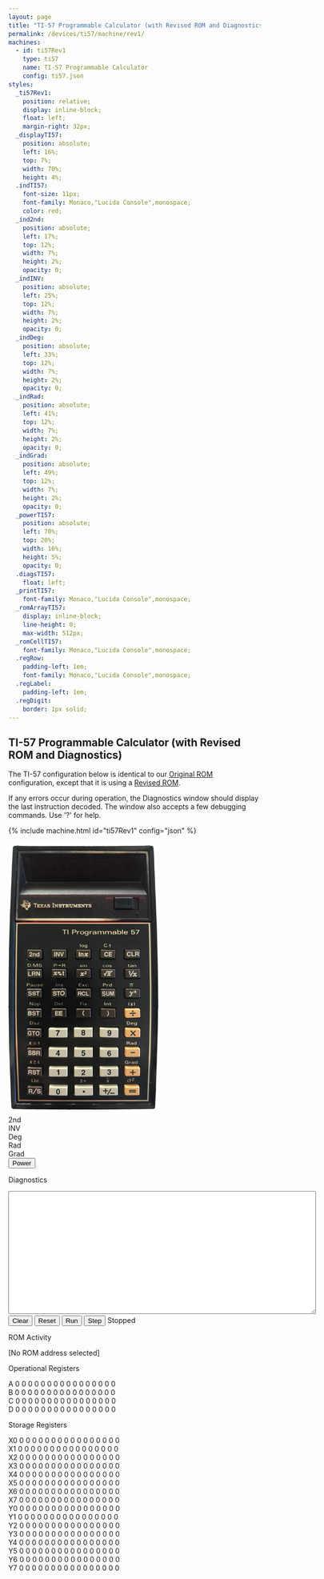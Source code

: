 ```yaml
---
layout: page
title: "TI-57 Programmable Calculator (with Revised ROM and Diagnostics)"
permalink: /devices/ti57/machine/rev1/
machines:
  - id: ti57Rev1
    type: ti57
    name: TI-57 Programmable Calculator
    config: ti57.json
styles:
  _ti57Rev1:
    position: relative;
    display: inline-block;
    float: left;
    margin-right: 32px;
  _displayTI57:
    position: absolute;
    left: 16%;
    top: 7%;
    width: 70%;
    height: 4%;
  .indTI57:
    font-size: 11px;
    font-family: Monaco,"Lucida Console",monospace;
    color: red;
  _ind2nd:
    position: absolute;
    left: 17%;
    top: 12%;
    width: 7%;
    height: 2%;
    opacity: 0;
  _indINV:
    position: absolute;
    left: 25%;
    top: 12%;
    width: 7%;
    height: 2%;
    opacity: 0;
  _indDeg:
    position: absolute;
    left: 33%;
    top: 12%;
    width: 7%;
    height: 2%;
    opacity: 0;
  _indRad:
    position: absolute;
    left: 41%;
    top: 12%;
    width: 7%;
    height: 2%;
    opacity: 0;
  _indGrad:
    position: absolute;
    left: 49%;
    top: 12%;
    width: 7%;
    height: 2%;
    opacity: 0;
  _powerTI57:
    position: absolute;
    left: 70%;
    top: 20%;
    width: 16%;
    height: 5%;
    opacity: 0;
  .diagsTI57:
    float: left;
  _printTI57:
    font-family: Monaco,"Lucida Console",monospace;
  _romArrayTI57:
    display: inline-block;
    line-height: 0;
    max-width: 512px;
  _romCellTI57:
    font-family: Monaco,"Lucida Console",monospace;
  .regRow:
    padding-left: 1em;
    font-family: Monaco,"Lucida Console",monospace;
  .regLabel:
    padding-left: 1em;
  .regDigit:
    border: 1px solid;
---
```


TI-57 Programmable Calculator (with Revised ROM and Diagnostics)
----------------------------------------------------------------

The TI-57 configuration below is identical to our [Original ROM](../rev0/) configuration, except that
it is using a [Revised ROM](/devices/ti57/rom/#revised-rom).

If any errors occur during operation, the Diagnostics window should display the last instruction decoded.
The window also accepts a few debugging commands.  Use '?' for help.

{% include machine.html id="ti57Rev1" config="json" %}

<div id="ti57Rev1">
  <img id="imageTI57" src="/devices/ti57/images/ti57.png" width="300" alt="TI-57 Calculator"/>
  <div id="displayTI57"></div>
  <div id="ind2nd" class="indTI57">2nd</div>
  <div id="indINV" class="indTI57">INV</div>
  <div id="indDeg" class="indTI57">Deg</div>
  <div id="indRad" class="indTI57">Rad</div>
  <div id="indGrad" class="indTI57">Grad</div>
  <button id="powerTI57">Power</button>
</div>
<div class="diagsTI57">
  <div>
    <p>Diagnostics</p>
    <textarea id="printTI57" cols="74" rows="16" spellcheck="false"></textarea>
  </div>
  <button id="clearTI57">Clear</button>
  <button id="resetTI57">Reset</button>
  <button id="runTI57">Run</button>
  <button id="stepTI57">Step</button>
  <span id="speedTI57">Stopped</span>
  <p>ROM Activity</p>
  <div id="romArrayTI57"></div>
  <p id="romCellTI57">[No ROM address selected]</p>
  <p>Operational Registers</p>
  <div>
  	<div class="regRow">
  	  <span class="regLabel">A</span>
  	  <span class="regDigit" id="regA-15">0</span>
  	  <span class="regDigit" id="regA-14">0</span>
  	  <span class="regDigit" id="regA-13">0</span>
  	  <span class="regDigit" id="regA-12">0</span>
  	  <span class="regDigit" id="regA-11">0</span>
  	  <span class="regDigit" id="regA-10">0</span>
  	  <span class="regDigit" id="regA-09">0</span>
  	  <span class="regDigit" id="regA-08">0</span>
  	  <span class="regDigit" id="regA-07">0</span>
  	  <span class="regDigit" id="regA-06">0</span>
  	  <span class="regDigit" id="regA-05">0</span>
  	  <span class="regDigit" id="regA-04">0</span>
  	  <span class="regDigit" id="regA-03">0</span>
  	  <span class="regDigit" id="regA-02">0</span>
  	  <span class="regDigit" id="regA-01">0</span>
  	  <span class="regDigit" id="regA-00">0</span>
  	</div>
  	<div class="regRow">
  	  <span class="regLabel">B</span>
  	  <span class="regDigit" id="regB-15">0</span>
  	  <span class="regDigit" id="regB-14">0</span>
  	  <span class="regDigit" id="regB-13">0</span>
  	  <span class="regDigit" id="regB-12">0</span>
  	  <span class="regDigit" id="regB-11">0</span>
  	  <span class="regDigit" id="regB-10">0</span>
  	  <span class="regDigit" id="regB-09">0</span>
  	  <span class="regDigit" id="regB-08">0</span>
  	  <span class="regDigit" id="regB-07">0</span>
  	  <span class="regDigit" id="regB-06">0</span>
  	  <span class="regDigit" id="regB-05">0</span>
  	  <span class="regDigit" id="regB-04">0</span>
  	  <span class="regDigit" id="regB-03">0</span>
  	  <span class="regDigit" id="regB-02">0</span>
  	  <span class="regDigit" id="regB-01">0</span>
  	  <span class="regDigit" id="regB-00">0</span>
  	</div>
  	<div class="regRow">
  	  <span class="regLabel">C</span>
  	  <span class="regDigit" id="regC-15">0</span>
  	  <span class="regDigit" id="regC-14">0</span>
  	  <span class="regDigit" id="regC-13">0</span>
  	  <span class="regDigit" id="regC-12">0</span>
  	  <span class="regDigit" id="regC-11">0</span>
  	  <span class="regDigit" id="regC-10">0</span>
  	  <span class="regDigit" id="regC-09">0</span>
  	  <span class="regDigit" id="regC-08">0</span>
  	  <span class="regDigit" id="regC-07">0</span>
  	  <span class="regDigit" id="regC-06">0</span>
  	  <span class="regDigit" id="regC-05">0</span>
  	  <span class="regDigit" id="regC-04">0</span>
  	  <span class="regDigit" id="regC-03">0</span>
  	  <span class="regDigit" id="regC-02">0</span>
  	  <span class="regDigit" id="regC-01">0</span>
  	  <span class="regDigit" id="regC-00">0</span>
  	</div>
  	<div class="regRow">
  	  <span class="regLabel">D</span>
  	  <span class="regDigit" id="regD-15">0</span>
  	  <span class="regDigit" id="regD-14">0</span>
  	  <span class="regDigit" id="regD-13">0</span>
  	  <span class="regDigit" id="regD-12">0</span>
  	  <span class="regDigit" id="regD-11">0</span>
  	  <span class="regDigit" id="regD-10">0</span>
  	  <span class="regDigit" id="regD-09">0</span>
  	  <span class="regDigit" id="regD-08">0</span>
  	  <span class="regDigit" id="regD-07">0</span>
  	  <span class="regDigit" id="regD-06">0</span>
  	  <span class="regDigit" id="regD-05">0</span>
  	  <span class="regDigit" id="regD-04">0</span>
  	  <span class="regDigit" id="regD-03">0</span>
  	  <span class="regDigit" id="regD-02">0</span>
  	  <span class="regDigit" id="regD-01">0</span>
  	  <span class="regDigit" id="regD-00">0</span>
  	</div>
  </div>
  <p>Storage Registers</p>
  <div>
  	<div class="regRow">
  	  <span class="regLabel">X0</span>
  	  <span class="regDigit" id="regX0-15" data-value="(0">0</span>
  	  <span class="regDigit" id="regX0-14" data-value="O0">0</span>
  	  <span class="regDigit" id="regX0-13" data-value="A0 N">0</span>
  	  <span class="regDigit" id="regX0-12" data-value="A0 M">0</span>
  	  <span class="regDigit" id="regX0-11" data-value="A0 M">0</span>
  	  <span class="regDigit" id="regX0-10" data-value="A0 M">0</span>
  	  <span class="regDigit" id="regX0-09" data-value="A0 M">0</span>
  	  <span class="regDigit" id="regX0-08" data-value="A0 M">0</span>
  	  <span class="regDigit" id="regX0-07" data-value="A0 M">0</span>
  	  <span class="regDigit" id="regX0-06" data-value="A0 M">0</span>
  	  <span class="regDigit" id="regX0-05" data-value="A0 M">0</span>
  	  <span class="regDigit" id="regX0-04" data-value="A0 M">0</span>
  	  <span class="regDigit" id="regX0-03" data-value="A0 M">0</span>
  	  <span class="regDigit" id="regX0-02" data-value="A0 M">0</span>
  	  <span class="regDigit" id="regX0-01" data-value="A0 E">0</span>
  	  <span class="regDigit" id="regX0-00" data-value="A0 E">0</span>
  	</div>
  	<div class="regRow">
  	  <span class="regLabel">X1</span>
  	  <span class="regDigit" id="regX1-15" data-value="(1">0</span>
  	  <span class="regDigit" id="regX1-14" data-value="O1">0</span>
  	  <span class="regDigit" id="regX1-13" data-value="A1 N">0</span>
  	  <span class="regDigit" id="regX1-12" data-value="A1 M">0</span>
  	  <span class="regDigit" id="regX1-11" data-value="A1 M">0</span>
  	  <span class="regDigit" id="regX1-10" data-value="A1 M">0</span>
  	  <span class="regDigit" id="regX1-09" data-value="A1 M">0</span>
  	  <span class="regDigit" id="regX1-08" data-value="A1 M">0</span>
  	  <span class="regDigit" id="regX1-07" data-value="A1 M">0</span>
  	  <span class="regDigit" id="regX1-06" data-value="A1 M">0</span>
  	  <span class="regDigit" id="regX1-05" data-value="A1 M">0</span>
  	  <span class="regDigit" id="regX1-04" data-value="A1 M">0</span>
  	  <span class="regDigit" id="regX1-03" data-value="A1 M">0</span>
  	  <span class="regDigit" id="regX1-02" data-value="A1 M">0</span>
  	  <span class="regDigit" id="regX1-01" data-value="A1 E">0</span>
  	  <span class="regDigit" id="regX1-00" data-value="A1 E">0</span>
  	</div>
  	<div class="regRow">
  	  <span class="regLabel">X2</span>
  	  <span class="regDigit" id="regX2-15" data-value="(2">0</span>
  	  <span class="regDigit" id="regX2-14" data-value="O2">0</span>
  	  <span class="regDigit" id="regX2-13" data-value="R6 N">0</span>
  	  <span class="regDigit" id="regX2-12" data-value="R6 M">0</span>
  	  <span class="regDigit" id="regX2-11" data-value="R6 M">0</span>
  	  <span class="regDigit" id="regX2-10" data-value="R6 M">0</span>
  	  <span class="regDigit" id="regX2-09" data-value="R6 M">0</span>
  	  <span class="regDigit" id="regX2-08" data-value="R6 M">0</span>
  	  <span class="regDigit" id="regX2-07" data-value="R6 M">0</span>
  	  <span class="regDigit" id="regX2-06" data-value="R6 M">0</span>
  	  <span class="regDigit" id="regX2-05" data-value="R6 M">0</span>
  	  <span class="regDigit" id="regX2-04" data-value="R6 M">0</span>
  	  <span class="regDigit" id="regX2-03" data-value="R6 M">0</span>
  	  <span class="regDigit" id="regX2-02" data-value="R6 M">0</span>
  	  <span class="regDigit" id="regX2-01" data-value="R6 E">0</span>
  	  <span class="regDigit" id="regX2-00" data-value="R6 E">0</span>
  	</div>
  	<div class="regRow">
  	  <span class="regLabel">X3</span>
  	  <span class="regDigit" id="regX3-15" data-value="(3">0</span>
  	  <span class="regDigit" id="regX3-14" data-value="O3">0</span>
  	  <span class="regDigit" id="regX3-13" data-value="R5 N">0</span>
  	  <span class="regDigit" id="regX3-12" data-value="R5 M">0</span>
  	  <span class="regDigit" id="regX3-11" data-value="R5 M">0</span>
  	  <span class="regDigit" id="regX3-10" data-value="R5 M">0</span>
  	  <span class="regDigit" id="regX3-09" data-value="R5 M">0</span>
  	  <span class="regDigit" id="regX3-08" data-value="R5 M">0</span>
  	  <span class="regDigit" id="regX3-07" data-value="R5 M">0</span>
  	  <span class="regDigit" id="regX3-06" data-value="R5 M">0</span>
  	  <span class="regDigit" id="regX3-05" data-value="R5 M">0</span>
  	  <span class="regDigit" id="regX3-04" data-value="R5 M">0</span>
  	  <span class="regDigit" id="regX3-03" data-value="R5 M">0</span>
  	  <span class="regDigit" id="regX3-02" data-value="R5 M">0</span>
  	  <span class="regDigit" id="regX3-01" data-value="R5 E">0</span>
  	  <span class="regDigit" id="regX3-00" data-value="R5 E">0</span>
  	</div>
  	<div class="regRow">
  	  <span class="regLabel">X4</span>
  	  <span class="regDigit" id="regX4-15" data-value="SC">0</span>
  	  <span class="regDigit" id="regX4-14" data-value="?">0</span>
  	  <span class="regDigit" id="regX4-13" data-value="R7 N">0</span>
  	  <span class="regDigit" id="regX4-12" data-value="R7 M">0</span>
  	  <span class="regDigit" id="regX4-11" data-value="R7 M">0</span>
  	  <span class="regDigit" id="regX4-10" data-value="R7 M">0</span>
  	  <span class="regDigit" id="regX4-09" data-value="R7 M">0</span>
  	  <span class="regDigit" id="regX4-08" data-value="R7 M">0</span>
  	  <span class="regDigit" id="regX4-07" data-value="R7 M">0</span>
  	  <span class="regDigit" id="regX4-06" data-value="R7 M">0</span>
  	  <span class="regDigit" id="regX4-05" data-value="R7 M">0</span>
  	  <span class="regDigit" id="regX4-04" data-value="R7 M">0</span>
  	  <span class="regDigit" id="regX4-03" data-value="R7 M">0</span>
  	  <span class="regDigit" id="regX4-02" data-value="R7 M">0</span>
  	  <span class="regDigit" id="regX4-01" data-value="R7 E">0</span>
  	  <span class="regDigit" id="regX4-00" data-value="R7 E">0</span>
  	</div>
  	<div class="regRow">
  	  <span class="regLabel">X5</span>
  	  <span class="regDigit" id="regX5-15" data-value="PC H">0</span>
  	  <span class="regDigit" id="regX5-14" data-value="PC L">0</span>
  	  <span class="regDigit" id="regX5-13" data-value="R0 N">0</span>
  	  <span class="regDigit" id="regX5-12" data-value="R0 M">0</span>
  	  <span class="regDigit" id="regX5-11" data-value="R0 M">0</span>
  	  <span class="regDigit" id="regX5-10" data-value="R0 M">0</span>
  	  <span class="regDigit" id="regX5-09" data-value="R0 M">0</span>
  	  <span class="regDigit" id="regX5-08" data-value="R0 M">0</span>
  	  <span class="regDigit" id="regX5-07" data-value="R0 M">0</span>
  	  <span class="regDigit" id="regX5-06" data-value="R0 M">0</span>
  	  <span class="regDigit" id="regX5-05" data-value="R0 M">0</span>
  	  <span class="regDigit" id="regX5-04" data-value="R0 M">0</span>
  	  <span class="regDigit" id="regX5-03" data-value="R0 M">0</span>
  	  <span class="regDigit" id="regX5-02" data-value="R0 M">0</span>
  	  <span class="regDigit" id="regX5-01" data-value="R0 E">0</span>
  	  <span class="regDigit" id="regX5-00" data-value="R0 E">0</span>
  	</div>
  	<div class="regRow">
  	  <span class="regLabel">X6</span>
  	  <span class="regDigit" id="regX6-15" data-value="S1 H">0</span>
  	  <span class="regDigit" id="regX6-14" data-value="S1 L">0</span>
  	  <span class="regDigit" id="regX6-13" data-value="R1 N">0</span>
  	  <span class="regDigit" id="regX6-12" data-value="R1 M">0</span>
  	  <span class="regDigit" id="regX6-11" data-value="R1 M">0</span>
  	  <span class="regDigit" id="regX6-10" data-value="R1 M">0</span>
  	  <span class="regDigit" id="regX6-09" data-value="R1 M">0</span>
  	  <span class="regDigit" id="regX6-08" data-value="R1 M">0</span>
  	  <span class="regDigit" id="regX6-07" data-value="R1 M">0</span>
  	  <span class="regDigit" id="regX6-06" data-value="R1 M">0</span>
  	  <span class="regDigit" id="regX6-05" data-value="R1 M">0</span>
  	  <span class="regDigit" id="regX6-04" data-value="R1 M">0</span>
  	  <span class="regDigit" id="regX6-03" data-value="R1 M">0</span>
  	  <span class="regDigit" id="regX6-02" data-value="R1 M">0</span>
  	  <span class="regDigit" id="regX6-01" data-value="R1 E">0</span>
  	  <span class="regDigit" id="regX6-00" data-value="R1 E">0</span>
  	</div>
  	<div class="regRow">
  	  <span class="regLabel">X7</span>
  	  <span class="regDigit" id="regX7-15" data-value="S2 H">0</span>
  	  <span class="regDigit" id="regX7-14" data-value="S2 L">0</span>
  	  <span class="regDigit" id="regX7-13" data-value="R2 N">0</span>
  	  <span class="regDigit" id="regX7-12" data-value="R2 M">0</span>
  	  <span class="regDigit" id="regX7-11" data-value="R2 M">0</span>
  	  <span class="regDigit" id="regX7-10" data-value="R2 M">0</span>
  	  <span class="regDigit" id="regX7-09" data-value="R2 M">0</span>
  	  <span class="regDigit" id="regX7-08" data-value="R2 M">0</span>
  	  <span class="regDigit" id="regX7-07" data-value="R2 M">0</span>
  	  <span class="regDigit" id="regX7-06" data-value="R2 M">0</span>
  	  <span class="regDigit" id="regX7-05" data-value="R2 M">0</span>
  	  <span class="regDigit" id="regX7-04" data-value="R2 M">0</span>
  	  <span class="regDigit" id="regX7-03" data-value="R2 M">0</span>
  	  <span class="regDigit" id="regX7-02" data-value="R2 M">0</span>
  	  <span class="regDigit" id="regX7-01" data-value="R2 E">0</span>
  	  <span class="regDigit" id="regX7-00" data-value="R2 E">0</span>
  	</div>
  	<div class="regRow">
  	  <span class="regLabel">Y0</span>
  	  <span class="regDigit" id="regY0-15" data-value="P00 H">0</span>
  	  <span class="regDigit" id="regY0-14" data-value="P00 L">0</span>
  	  <span class="regDigit" id="regY0-13" data-value="P01 H">0</span>
  	  <span class="regDigit" id="regY0-12" data-value="P01 L">0</span>
  	  <span class="regDigit" id="regY0-11" data-value="P02 H">0</span>
  	  <span class="regDigit" id="regY0-10" data-value="P02 L">0</span>
  	  <span class="regDigit" id="regY0-09" data-value="P03 H">0</span>
  	  <span class="regDigit" id="regY0-08" data-value="P03 L">0</span>
  	  <span class="regDigit" id="regY0-07" data-value="P04 H">0</span>
  	  <span class="regDigit" id="regY0-06" data-value="P04 L">0</span>
  	  <span class="regDigit" id="regY0-05" data-value="P05 H">0</span>
  	  <span class="regDigit" id="regY0-04" data-value="P05 L">0</span>
  	  <span class="regDigit" id="regY0-03" data-value="P06 H">0</span>
  	  <span class="regDigit" id="regY0-02" data-value="P06 L">0</span>
  	  <span class="regDigit" id="regY0-01" data-value="P07 H">0</span>
  	  <span class="regDigit" id="regY0-00" data-value="P07 L">0</span>
  	</div>
  	<div class="regRow">
  	  <span class="regLabel">Y1</span>
  	  <span class="regDigit" id="regY1-15" data-value="P08 H">0</span>
  	  <span class="regDigit" id="regY1-14" data-value="P08 L">0</span>
  	  <span class="regDigit" id="regY1-13" data-value="P09 H">0</span>
  	  <span class="regDigit" id="regY1-12" data-value="P09 L">0</span>
  	  <span class="regDigit" id="regY1-11" data-value="P10 H">0</span>
  	  <span class="regDigit" id="regY1-10" data-value="P10 L">0</span>
  	  <span class="regDigit" id="regY1-09" data-value="P11 H">0</span>
  	  <span class="regDigit" id="regY1-08" data-value="P11 L">0</span>
  	  <span class="regDigit" id="regY1-07" data-value="P12 H">0</span>
  	  <span class="regDigit" id="regY1-06" data-value="P12 L">0</span>
  	  <span class="regDigit" id="regY1-05" data-value="P13 H">0</span>
  	  <span class="regDigit" id="regY1-04" data-value="P13 L">0</span>
  	  <span class="regDigit" id="regY1-03" data-value="P14 H">0</span>
  	  <span class="regDigit" id="regY1-02" data-value="P14 L">0</span>
  	  <span class="regDigit" id="regY1-01" data-value="P15 H">0</span>
  	  <span class="regDigit" id="regY1-00" data-value="P15 L">0</span>
  	</div>
  	<div class="regRow">
  	  <span class="regLabel">Y2</span>
  	  <span class="regDigit" id="regY2-15" data-value="P16 H">0</span>
  	  <span class="regDigit" id="regY2-14" data-value="P16 L">0</span>
  	  <span class="regDigit" id="regY2-13" data-value="P17 H">0</span>
  	  <span class="regDigit" id="regY2-12" data-value="P17 L">0</span>
  	  <span class="regDigit" id="regY2-11" data-value="P18 H">0</span>
  	  <span class="regDigit" id="regY2-10" data-value="P18 L">0</span>
  	  <span class="regDigit" id="regY2-09" data-value="P19 H">0</span>
  	  <span class="regDigit" id="regY2-08" data-value="P19 L">0</span>
  	  <span class="regDigit" id="regY2-07" data-value="P20 H">0</span>
  	  <span class="regDigit" id="regY2-06" data-value="P20 L">0</span>
  	  <span class="regDigit" id="regY2-05" data-value="P21 H">0</span>
  	  <span class="regDigit" id="regY2-04" data-value="P21 L">0</span>
  	  <span class="regDigit" id="regY2-03" data-value="P22 H">0</span>
  	  <span class="regDigit" id="regY2-02" data-value="P22 L">0</span>
  	  <span class="regDigit" id="regY2-01" data-value="P23 H">0</span>
  	  <span class="regDigit" id="regY2-00" data-value="P23 L">0</span>
  	</div>
  	<div class="regRow">
  	  <span class="regLabel">Y3</span>
  	  <span class="regDigit" id="regY3-15" data-value="P24 H">0</span>
  	  <span class="regDigit" id="regY3-14" data-value="P24 L">0</span>
  	  <span class="regDigit" id="regY3-13" data-value="P25 H">0</span>
  	  <span class="regDigit" id="regY3-12" data-value="P25 L">0</span>
  	  <span class="regDigit" id="regY3-11" data-value="P26 H">0</span>
  	  <span class="regDigit" id="regY3-10" data-value="P26 L">0</span>
  	  <span class="regDigit" id="regY3-09" data-value="P27 H">0</span>
  	  <span class="regDigit" id="regY3-08" data-value="P27 L">0</span>
  	  <span class="regDigit" id="regY3-07" data-value="P28 H">0</span>
  	  <span class="regDigit" id="regY3-06" data-value="P28 L">0</span>
  	  <span class="regDigit" id="regY3-05" data-value="P29 H">0</span>
  	  <span class="regDigit" id="regY3-04" data-value="P29 L">0</span>
  	  <span class="regDigit" id="regY3-03" data-value="P30 H">0</span>
  	  <span class="regDigit" id="regY3-02" data-value="P30 L">0</span>
  	  <span class="regDigit" id="regY3-01" data-value="P31 H">0</span>
  	  <span class="regDigit" id="regY3-00" data-value="P31 L">0</span>
  	</div>
  	<div class="regRow">
  	  <span class="regLabel">Y4</span>
  	  <span class="regDigit" id="regY4-15" data-value="P32 H">0</span>
  	  <span class="regDigit" id="regY4-14" data-value="P32 L">0</span>
  	  <span class="regDigit" id="regY4-13" data-value="P33 H">0</span>
  	  <span class="regDigit" id="regY4-12" data-value="P33 L">0</span>
  	  <span class="regDigit" id="regY4-11" data-value="P34 H">0</span>
  	  <span class="regDigit" id="regY4-10" data-value="P34 L">0</span>
  	  <span class="regDigit" id="regY4-09" data-value="P35 H">0</span>
  	  <span class="regDigit" id="regY4-08" data-value="P35 L">0</span>
  	  <span class="regDigit" id="regY4-07" data-value="P36 H">0</span>
  	  <span class="regDigit" id="regY4-06" data-value="P36 L">0</span>
  	  <span class="regDigit" id="regY4-05" data-value="P37 H">0</span>
  	  <span class="regDigit" id="regY4-04" data-value="P37 L">0</span>
  	  <span class="regDigit" id="regY4-03" data-value="P38 H">0</span>
  	  <span class="regDigit" id="regY4-02" data-value="P38 L">0</span>
  	  <span class="regDigit" id="regY4-01" data-value="P39 H">0</span>
  	  <span class="regDigit" id="regY4-00" data-value="P39 L">0</span>
  	</div>
  	<div class="regRow">
  	  <span class="regLabel">Y5</span>
  	  <span class="regDigit" id="regY5-15" data-value="P40 H">0</span>
  	  <span class="regDigit" id="regY5-14" data-value="P40 L">0</span>
  	  <span class="regDigit" id="regY5-13" data-value="P41 H">0</span>
  	  <span class="regDigit" id="regY5-12" data-value="P41 L">0</span>
  	  <span class="regDigit" id="regY5-11" data-value="P42 H">0</span>
  	  <span class="regDigit" id="regY5-10" data-value="P42 L">0</span>
  	  <span class="regDigit" id="regY5-09" data-value="P43 H">0</span>
  	  <span class="regDigit" id="regY5-08" data-value="P43 L">0</span>
  	  <span class="regDigit" id="regY5-07" data-value="P44 H">0</span>
  	  <span class="regDigit" id="regY5-06" data-value="P44 L">0</span>
  	  <span class="regDigit" id="regY5-05" data-value="P45 H">0</span>
  	  <span class="regDigit" id="regY5-04" data-value="P45 L">0</span>
  	  <span class="regDigit" id="regY5-03" data-value="P46 H">0</span>
  	  <span class="regDigit" id="regY5-02" data-value="P46 L">0</span>
  	  <span class="regDigit" id="regY5-01" data-value="P47 H">0</span>
  	  <span class="regDigit" id="regY5-00" data-value="P47 L">0</span>
  	</div>
  	<div class="regRow">
  	  <span class="regLabel">Y6</span>
  	  <span class="regDigit" id="regY6-15" data-value="P48 H">0</span>
  	  <span class="regDigit" id="regY6-14" data-value="P48 L">0</span>
  	  <span class="regDigit" id="regY6-13" data-value="R3 N">0</span>
  	  <span class="regDigit" id="regY6-12" data-value="R3 M">0</span>
  	  <span class="regDigit" id="regY6-11" data-value="R3 M">0</span>
  	  <span class="regDigit" id="regY6-10" data-value="R3 M">0</span>
  	  <span class="regDigit" id="regY6-09" data-value="R3 M">0</span>
  	  <span class="regDigit" id="regY6-08" data-value="R3 M">0</span>
  	  <span class="regDigit" id="regY6-07" data-value="R3 M">0</span>
  	  <span class="regDigit" id="regY6-06" data-value="R3 M">0</span>
  	  <span class="regDigit" id="regY6-05" data-value="R3 M">0</span>
  	  <span class="regDigit" id="regY6-04" data-value="R3 M">0</span>
  	  <span class="regDigit" id="regY6-03" data-value="R3 M">0</span>
  	  <span class="regDigit" id="regY6-02" data-value="R3 M">0</span>
  	  <span class="regDigit" id="regY6-01" data-value="R3 E">0</span>
  	  <span class="regDigit" id="regY6-00" data-value="R3 E">0</span>
  	</div>
  	<div class="regRow">
  	  <span class="regLabel">Y7</span>
  	  <span class="regDigit" id="regY7-15" data-value="P49 H">0</span>
  	  <span class="regDigit" id="regY7-14" data-value="P49 L">0</span>
  	  <span class="regDigit" id="regY7-13" data-value="R4 N">0</span>
  	  <span class="regDigit" id="regY7-12" data-value="R4 M">0</span>
  	  <span class="regDigit" id="regY7-11" data-value="R4 M">0</span>
  	  <span class="regDigit" id="regY7-10" data-value="R4 M">0</span>
  	  <span class="regDigit" id="regY7-09" data-value="R4 M">0</span>
  	  <span class="regDigit" id="regY7-08" data-value="R4 M">0</span>
  	  <span class="regDigit" id="regY7-07" data-value="R4 M">0</span>
  	  <span class="regDigit" id="regY7-06" data-value="R4 M">0</span>
  	  <span class="regDigit" id="regY7-05" data-value="R4 M">0</span>
  	  <span class="regDigit" id="regY7-04" data-value="R4 M">0</span>
  	  <span class="regDigit" id="regY7-03" data-value="R4 M">0</span>
  	  <span class="regDigit" id="regY7-02" data-value="R4 M">0</span>
  	  <span class="regDigit" id="regY7-01" data-value="R4 E">0</span>
  	  <span class="regDigit" id="regY7-00" data-value="R4 E">0</span>
  	</div>
  </div>
</div>
